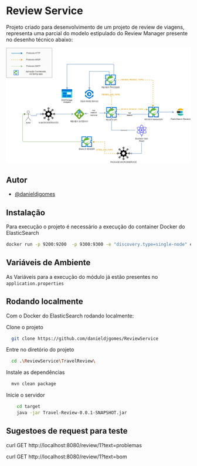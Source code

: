 # Review Service

Projeto criado para desenvolvimento de um projeto de review de viagens, representa uma parcial do modelo estipulado do Review Manager presente no desenho técnico abaixo:

![Design drawio](https://github.com/danieldjgomes/ProjectDesign/blob/main/Design.drawio.png?raw=true)


## Autor

- [@danieldjgomes](https://www.github.com/danieldjgomes)


## Instalação

Para execução o projeto é necessário a execução do container Docker do ElasticSearch

```bash
docker run -p 9200:9200  -p 9300:9300 -e "discovery.type=single-node" elasticsearch:7.0.0
```

## Variáveis de Ambiente

As Variáveis para a execução do módulo já estão presentes no `application.properties`

## Rodando localmente

Com o Docker do ElasticSearch rodando localmente:

Clone o projeto

```bash
  git clone https://github.com/danieldjgomes/ReviewService
```

Entre no diretório do projeto

```bash
  cd .\ReviewService\TravelReview\
```

Instale as dependências

```bash
  mvn clean package
```


Inicie o servidor

```bash
    cd target
    java -jar Travel-Review-0.0.1-SNAPSHOT.jar
```


## Sugestoes de request para teste
curl GET http://localhost:8080/review/1?text=problemas

curl GET http://localhost:8080/review/1?text=bom

